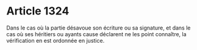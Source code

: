 # Article 1324

Dans le cas où la partie désavoue son écriture ou sa signature, et dans le cas où ses héritiers ou ayants cause déclarent ne les point connaître, la vérification en est ordonnée en justice.
